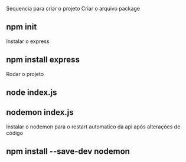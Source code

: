 Sequencia para criar o projeto
Criar o arquivo package

## npm init

Instalar o express

## npm install express

Rodar o projeto

## node index.js

## nodemon index.js

Instalar o nodemon para o restart automatico da api após alterações de código

## npm install --save-dev nodemon
